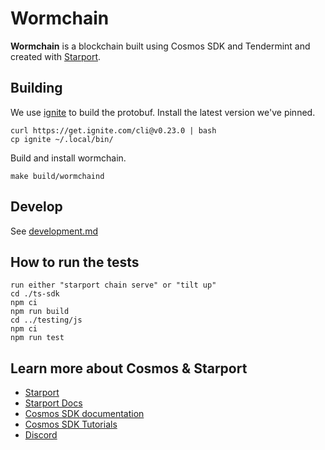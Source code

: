 # Wormchain

**Wormchain** is a blockchain built using Cosmos SDK and Tendermint and created with [Starport](https://github.com/tendermint/starport).

## Building

We use [ignite](https://docs.ignite.com/) to build the protobuf.  Install the latest version we've pinned.

```
curl https://get.ignite.com/cli@v0.23.0 | bash
cp ignite ~/.local/bin/
```

Build and install wormchain.

```
make build/wormchaind
```

## Develop

See [development.md](./development.md)

## How to run the tests

    run either "starport chain serve" or "tilt up"
    cd ./ts-sdk
    npm ci
    npm run build
    cd ../testing/js
    npm ci
    npm run test

## Learn more about Cosmos & Starport

- [Starport](https://github.com/tendermint/starport)
- [Starport Docs](https://docs.starport.network)
- [Cosmos SDK documentation](https://docs.cosmos.network)
- [Cosmos SDK Tutorials](https://tutorials.cosmos.network)
- [Discord](https://discord.gg/cosmosnetwork)
